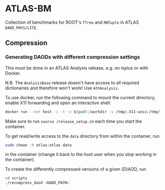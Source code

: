 # ATLAS-BM

Collection of benchmarks for ROOT's `TTree` and `RNTuple` in ATLAS `DAOD_PHYS/LITE`.

## Compression

### Generating DAODs with different compression settings

This must be done in an ATLAS Analysis release, e.g. on lxplus or with Docker.

N.B. The `AnalysisBase` release doesn't have access to all required dictionaries and therefore won't work! Use `AthAnalysis`.

To use docker, run the following command to mount the current directory, enable X11 forwarding and open an interactive shell:
```sh
docker run --net host -i -t -v $(pwd):/workdir -v /tmp/.X11-unix:/tmp/.X11-unix -e DISPLAY=$DISPLAY atlas/athanalysis
```
Make sure to run `source /release_setup.sh` each time you start the container.

To get read/write access to the `data` directory from within the container, run
```sh
sudo chown -R atlas:atlas data
```
in the container (change it back to the host user when you stop working in the container).

To create the differently compressed versions of a given (D)AOD, run
```sh
cd scripts
./recompress_daod <DAOD_PATH>
```
